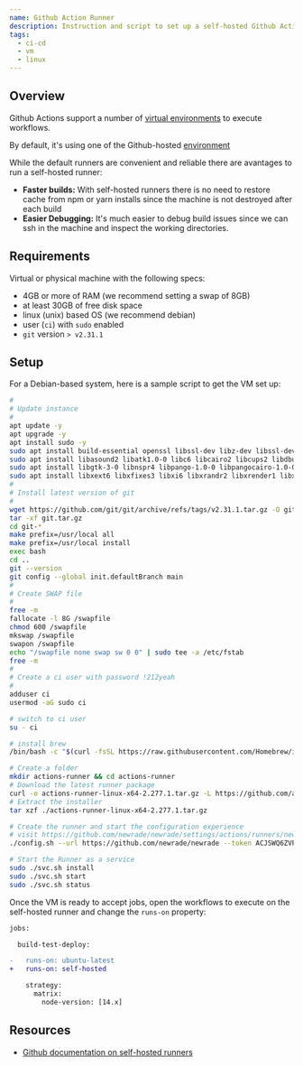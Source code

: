 ```yaml
---
name: Github Action Runner
description: Instruction and script to set up a self-hosted Github Action runner
tags:
  - ci-cd
  - vm
  - linux
---
```


<DocHeader props={props}/>

## Overview

Github Actions support a number of
[virtual environments](https://docs.github.com/en/actions/using-github-hosted-runners/about-github-hosted-runners)
to execute workflows.

By default, it's using one of the Github-hosted
[environment](https://docs.github.com/en/actions/using-github-hosted-runners/about-github-hosted-runners)

While the default runners are convenient and reliable there are avantages to run
a self-hosted runner:

<ul>
  <li data-custom-bullet="🏎"><strong>Faster builds:</strong> With self-hosted runners there is no need to restore cache from <inlineCode>npm</inlineCode> or <inlineCode>yarn</inlineCode> installs since the machine is
  not destroyed after each build</li>
  <li data-custom-bullet="🔎"><strong>Easier Debugging:</strong> It's much easier to debug build issues since we can <inlineCode>ssh</inlineCode> in the machine and inspect
  the working directories.</li>
</ul>

## Requirements

Virtual or physical machine with the following specs:

- 4GB or more of RAM (we recommend setting a swap of 8GB)
- at least 30GB of free disk space
- linux (unix) based OS (we recommend debian)
- user (`ci`) with `sudo` enabled
- `git` version `> v2.31.1`

## Setup

For a Debian-based system, here is a sample script to get the VM set up:

```bash
#
# Update instance
#
apt update -y
apt upgrade -y
apt install sudo -y
sudo apt install build-essential openssl libssl-dev libz-dev libssl-dev libcurl4-gnutls-dev libexpat1-dev gettext cmake gcc gconf-service libvips-dev -y
sudo apt install libasound2 libatk1.0-0 libc6 libcairo2 libcups2 libdbus-1-3 libexpat1 libfontconfig1 libgcc1 libgconf-2-4 libgdk-pixbuf2.0-0 libglib2.0-0 -y
sudo apt install libgtk-3-0 libnspr4 libpango-1.0-0 libpangocairo-1.0-0 libstdc++6 libx11-6 libx11-xcb1 libxcb1 libxcomposite1 libxcursor1 libxdamage1 -y
sudo apt install libxext6 libxfixes3 libxi6 libxrandr2 libxrender1 libxss1 libxtst6 ca-certificates fonts-liberation libappindicator1 libnss3 lsb-release xdg-utils wget -y
#
# Install latest version of git
#
wget https://github.com/git/git/archive/refs/tags/v2.31.1.tar.gz -O git.tar.gz
tar -xf git.tar.gz
cd git-*
make prefix=/usr/local all
make prefix=/usr/local install
exec bash
cd ..
git --version
git config --global init.defaultBranch main
#
# Create SWAP file
#
free -m
fallocate -l 8G /swapfile
chmod 600 /swapfile
mkswap /swapfile
swapon /swapfile
echo "/swapfile none swap sw 0 0" | sudo tee -a /etc/fstab
free -m
#
# Create a ci user with password !212yeah
#
adduser ci
usermod -aG sudo ci

# switch to ci user
su - ci

# install brew
/bin/bash -c "$(curl -fsSL https://raw.githubusercontent.com/Homebrew/install/HEAD/install.sh)"

# Create a folder
mkdir actions-runner && cd actions-runner
# Download the latest runner package
curl -o actions-runner-linux-x64-2.277.1.tar.gz -L https://github.com/actions/runner/releases/download/v2.277.1/actions-runner-linux-x64-2.277.1.tar.gz
# Extract the installer
tar xzf ./actions-runner-linux-x64-2.277.1.tar.gz

# Create the runner and start the configuration experience
# visit https://github.com/newrade/newrade/settings/actions/runners/new?arch=x64&os=linux to get a fresh token
./config.sh --url https://github.com/newrade/newrade --token ACJSWQ6ZVPRDAHJ2P76OAFLAM4IS4

# Start the Runner as a service
sudo ./svc.sh install
sudo ./svc.sh start
sudo ./svc.sh status
```

Once the VM is ready to accept jobs, open the workflows to execute on the
self-hosted runner and change the `runs-on` property:

```diff
jobs:

  build-test-deploy:

-   runs-on: ubuntu-latest
+   runs-on: self-hosted

    strategy:
      matrix:
        node-version: [14.x]
```

## Resources

- [Github documentation on self-hosted runners](https://docs.github.com/en/actions/hosting-your-own-runners/about-self-hosted-runners)
